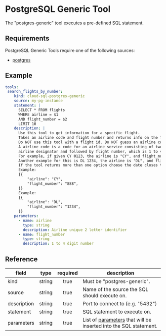 # PostgreSQL Generic Tool 

The "postgres-generic" tool executes a pre-defined SQL statement. 

## Requirements 

PostgreSQL Generic Tools require one of the following sources:
- [postgres](../sources/postgres.md)

## Example

```yaml
tools:
 search_flights_by_number:
    kind: cloud-sql-postgres-generic
    source: my-pg-instance
    statement: |
      SELECT * FROM flights
      WHERE airline = $1
      AND flight_number = $2
      LIMIT 10
    description: |
      Use this tool to get information for a specific flight.
      Takes an airline code and flight number and returns info on the flight.
      Do NOT use this tool with a flight id. Do NOT guess an airline code or flight number.
      A airline code is a code for an airline service consisting of two-character
      airline designator and followed by flight number, which is 1 to 4 digit number.
      For example, if given CY 0123, the airline is "CY", and flight_number is "123".
      Another example for this is DL 1234, the airline is "DL", and flight_number is "1234".
      If the tool returns more than one option choose the date closes to today.
      Example:
      {{
          "airline": "CY",
          "flight_number": "888",
      }}
      Example:
      {{
          "airline": "DL",
          "flight_number": "1234",
      }}
    parameters:
      - name: airline
        type: string
        description: Airline unique 2 letter identifier
      - name: flight_number
        type: string
        description: 1 to 4 digit number
```

## Reference

| **field**   | **type** | **required** | **description**                                                                          |
|-------------|:--------:|:------------:|------------------------------------------------------------------------------------------|
| kind        |  string  |     true     | Must be "postgres-generic".                                                              |
| source      |  string  |     true     | Name of the source the SQL should execute on.                                            |
| description |  string  |     true     | Port to connect to (e.g. "5432")                                                         |
| statement   |  string  |     true     | SQL statement to execute on.                                                             |
| parameters  |  string  |     true     | List of [parameters](README.md#specifying-parameters) that will be inserted into the SQL statement. |



